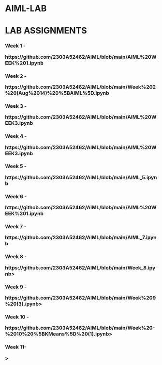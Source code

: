 # AIML-LAB
<h1>LAB ASSIGNMENTS</h1><div></div>

<body>
  <h3>Week 1 - <p>https://github.com/2303A52462/AIML/blob/main/AIML%20WEEK%201.ipynb</p></h3></div>
  <h3>Week 2 - <p>https://github.com/2303A52462/AIML/blob/main/Week%202%20(Aug%2014)%20%5BAIML%5D.ipynb</p></h3>
  <h3>Week 3 - <p>https://github.com/2303A52462/AIML/blob/main/AIML%20WEEK3.ipynb</p></h3></div>
  <h3>Week 4 - <p>https://github.com/2303A52462/AIML/blob/main/AIML%20WEEK3.ipynb</p></h3></div>
  <h3>Week 5 - <p>https://github.com/2303A52462/AIML/blob/main/AIML_5.ipynb</p></h3></div>
  <h3>Week 6 - <p>https://github.com/2303A52462/AIML/blob/main/AIML%20WEEK%201.ipynb</p></h3></div>
  <h3>Week 7 - <p>https://github.com/2303A52462/AIML/blob/main/AIML_7.ipynb</p></h3></div>

</body>
 <h3>Week 8 - <p>https://github.com/2303A52462/AIML/blob/main/Week_8.ipynb></h3></div>
 <h3>Week 9 - <p>https://github.com/2303A52462/AIML/blob/main/Week%209%20(3).ipynb></h3></div>
 <h3>Week 10 - <p>https://github.com/2303A52462/AIML/blob/main/Week%20-%2010%20%5BKMeans%5D%20(1).ipynb></h3></div>
 <h3>Week 11- <p>></h3></div>



